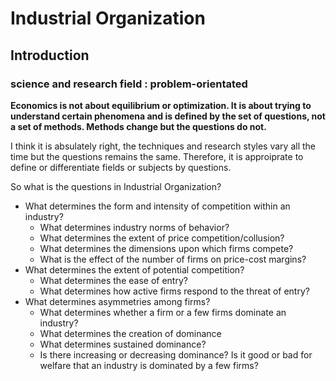 # Industrial Organization 

## Introduction 

### science and research field : problem-orientated


**Economics is not about equilibrium or optimization. It is about trying to understand certain phenomena and is defined by the set of questions, not a set of methods. Methods change but the questions do not.**

I think it is absulately right, the techniques and research styles vary all the time but the questions remains the same. Therefore, it is approiprate to define or differentiate fields or subjects by questions.

So what is the questions in Industrial Organization? 

* What determines the form and intensity of competition within an industry?
	* What determines industry norms of behavior?
	* What determines the extent of price competition/collusion?
	* What determines the dimensions upon which firms compete?
	* What is the effect of the number of firms on price-cost margins?
* What determines the extent of potential competition?
	* What determines the ease of entry?
	* What determines how active firms respond to the threat of entry?
* What determines asymmetries among firms?
	* What determines whether a firm or a few firms dominate an industry?
	* What determines the creation of dominance
	* What determines sustained dominance?
	* Is there increasing or decreasing dominance? Is it good or bad for welfare that an industry is dominated by a few firms?


